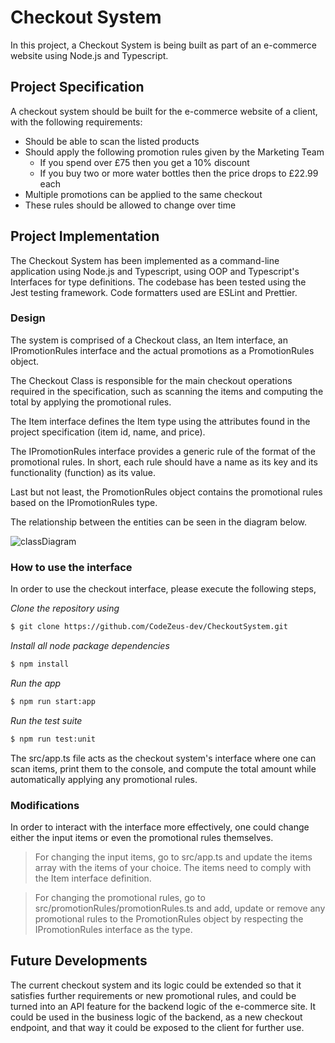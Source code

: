 # Checkout System

In this project, a Checkout System is being built as part of an e-commerce website using Node.js and Typescript.

## Project Specification

A checkout system should be built for the e-commerce website of a client, with the following requirements:

- Should be able to scan the listed products
- Should apply the following promotion rules given by the Marketing Team
  - If you spend over £75 then you get a 10% discount
  - If you buy two or more water bottles then the price drops to £22.99 each
- Multiple promotions can be applied to the same checkout
- These rules should be allowed to change over time

## Project Implementation

The Checkout System has been implemented as a command-line application using Node.js and Typescript, using OOP and Typescript's Interfaces for type definitions. The codebase has been tested using the Jest testing framework. Code formatters used are ESLint and Prettier.

### Design

The system is comprised of a Checkout class, an Item interface, an IPromotionRules interface and the actual promotions as a PromotionRules object.

The Checkout Class is responsible for the main checkout operations required in the specification, such as scanning the items and computing the total by applying the promotional rules.

The Item interface defines the Item type using the attributes found in the project specification (item id, name, and price).

The IPromotionRules interface provides a generic rule of the format of the promotional rules. In short, each rule should have a name as its key and its functionality (function) as its value.

Last but not least, the PromotionRules object contains the promotional rules based on the IPromotionRules type.

The relationship between the entities can be seen in the diagram below.

![classDiagram](https://user-images.githubusercontent.com/65397514/146374130-aa1f8602-0f41-4496-b84f-5a65d357fa72.jpg)

### How to use the interface

In order to use the checkout interface, please execute the following steps,

_Clone the repository using_

```bash
$ git clone https://github.com/CodeZeus-dev/CheckoutSystem.git
```

_Install all node package dependencies_

```bash
$ npm install
```

_Run the app_

```bash
$ npm run start:app
```

_Run the test suite_

```bash
$ npm run test:unit
```

The src/app.ts file acts as the checkout system's interface where one can scan items, print them to the console, and compute the total amount while automatically applying any promotional rules.

### Modifications

In order to interact with the interface more effectively, one could change either the input items or even the promotional rules themselves.

> For changing the input items, go to src/app.ts and update the items array with the items of your choice. The items need to comply with the Item interface definition.

> For changing the promotional rules, go to src/promotionRules/promotionRules.ts and add, update or remove any promotional rules to the PromotionRules object by respecting the IPromotionRules interface as the type.

## Future Developments

The current checkout system and its logic could be extended so that it satisfies further requirements or new promotional rules, and could be turned into an API feature for the backend logic of the e-commerce site. It could be used in the business logic of the backend, as a new checkout endpoint, and that way it could be exposed to the client for further use.
